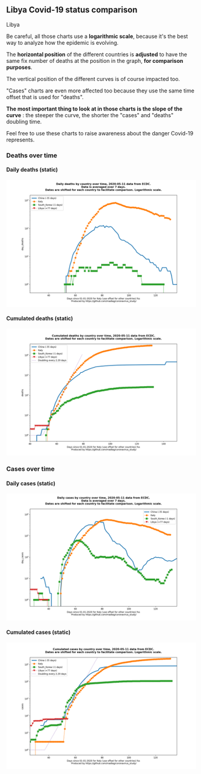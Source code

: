 ## Libya Covid-19 status comparison 

Libya



Be careful, all those charts use a **logarithmic scale**, because it's the best way to analyze how the epidemic is evolving.
 
The **horizontal position** of the different countries is **adjusted** to have the same fix number of deaths at the position in the graph, **for comparison purposes**.

The vertical position of the different curves is of course impacted too.

"Cases" charts are even more affected too because they use the same time offset that is used for "deaths".

**The most important thing to look at in those charts is the slope of the curve** : the steeper the curve, the shorter the "cases" and "deaths" doubling time.

Feel free to use these charts to raise awareness about the danger Covid-19 represents. 


 
### Deaths over time
 
#### Daily deaths (static)
![Libya covid-19 daily deaths static chart](https://raw.githubusercontent.com/madlag/coronavirus_study/master/notebooks/graphs/2020-05-11/countries/Libya/2020-05-11_Libya_day_deaths.png "Libya covid-19 day_deaths static chart")   
 
#### Cumulated deaths (static)
![Libya covid-19 cumulated deaths static chart](https://raw.githubusercontent.com/madlag/coronavirus_study/master/notebooks/graphs/2020-05-11/countries/Libya/2020-05-11_Libya_deaths.png "Libya covid-19 deaths static chart")   

 
### Cases over time
 
#### Daily cases (static)
![Libya covid-19 daily cases static chart](https://raw.githubusercontent.com/madlag/coronavirus_study/master/notebooks/graphs/2020-05-11/countries/Libya/2020-05-11_Libya_day_cases.png "Libya covid-19 day_cases static chart")   
 
#### Cumulated cases (static)
![Libya covid-19 cumulated cases static chart](https://raw.githubusercontent.com/madlag/coronavirus_study/master/notebooks/graphs/2020-05-11/countries/Libya/2020-05-11_Libya_cases.png "Libya covid-19 cases static chart")   

